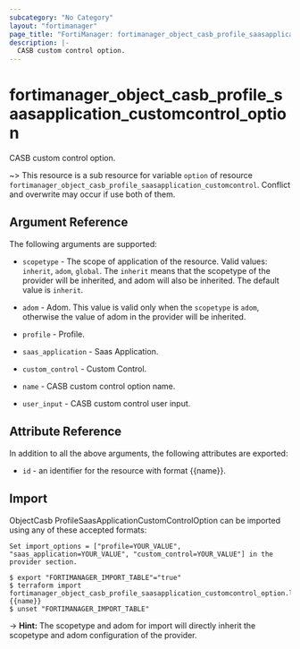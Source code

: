 ```yaml
---
subcategory: "No Category"
layout: "fortimanager"
page_title: "FortiManager: fortimanager_object_casb_profile_saasapplication_customcontrol_option"
description: |-
  CASB custom control option.
---
```


# fortimanager_object_casb_profile_saasapplication_customcontrol_option
CASB custom control option.

~> This resource is a sub resource for variable `option` of resource `fortimanager_object_casb_profile_saasapplication_customcontrol`. Conflict and overwrite may occur if use both of them.



## Argument Reference


The following arguments are supported:

* `scopetype` - The scope of application of the resource. Valid values: `inherit`, `adom`, `global`. The `inherit` means that the scopetype of the provider will be inherited, and adom will also be inherited. The default value is `inherit`.
* `adom` - Adom. This value is valid only when the `scopetype` is `adom`, otherwise the value of adom in the provider will be inherited.
* `profile` - Profile.
* `saas_application` - Saas Application.
* `custom_control` - Custom Control.

* `name` - CASB custom control option name.
* `user_input` - CASB custom control user input.


## Attribute Reference

In addition to all the above arguments, the following attributes are exported:
* `id` - an identifier for the resource with format {{name}}.

## Import

ObjectCasb ProfileSaasApplicationCustomControlOption can be imported using any of these accepted formats:
```
Set import_options = ["profile=YOUR_VALUE", "saas_application=YOUR_VALUE", "custom_control=YOUR_VALUE"] in the provider section.

$ export "FORTIMANAGER_IMPORT_TABLE"="true"
$ terraform import fortimanager_object_casb_profile_saasapplication_customcontrol_option.labelname {{name}}
$ unset "FORTIMANAGER_IMPORT_TABLE"
```
-> **Hint:** The scopetype and adom for import will directly inherit the scopetype and adom configuration of the provider.
